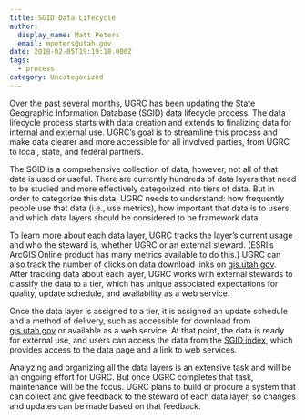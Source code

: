 ```yaml
---
title: SGID Data Lifecycle
author:
  display_name: Matt Peters
  email: mpeters@utah.gov
date: 2018-02-05T19:19:18.000Z
tags:
  - process
category: Uncategorized
---
```


Over the past several months, UGRC has been updating the State Geographic Information Database (SGID) data lifecycle process. The data lifecycle process starts with data creation and extends to finalizing data for internal and external use. UGRC’s goal is to streamline this process and make data clearer and more accessible for all involved parties, from UGRC to local, state, and federal partners.

The SGID is a comprehensive collection of data, however, not all of that data is used or useful. There are currently hundreds of data layers that need to be studied and more effectively categorized into tiers of data. But in order to categorize this data, UGRC needs to understand: how frequently people use that data (i.e., use metrics), how important that data is to users, and which data layers should be considered to be framework data.

To learn more about each data layer, UGRC tracks the layer’s current usage and who the steward is, whether UGRC or an external steward. (ESRI’s ArcGIS Online product has many metrics available to do this.) UGRC can also track the number of clicks on data download links on [gis.utah.gov](/). After tracking data about each layer, UGRC works with external stewards to classify the data to a tier, which has unique associated expectations for quality, update schedule, and availability as a web service.

Once the data layer is assigned to a tier, it is assigned an update schedule and a method of delivery, such as accessible for download from [gis.utah.gov](/) or available as a web service. At that point, the data is ready for external use, and users can access the data from the [SGID index](/products/sgid/sgid-index), which provides access to the data page and a link to web services.

Analyzing and organizing all the data layers is an extensive task and will be an ongoing effort for UGRC. But once UGRC completes that task, maintenance will be the focus. UGRC plans to build or procure a system that can collect and give feedback to the steward of each data layer, so changes and updates can be made based on that feedback.
